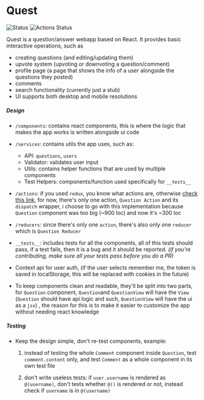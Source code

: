 # Quest

![Status](https://img.shields.io/badge/Status-developing-brightgree)
![Actions Status](https://github.com/Fibii/Quest/workflows/Github%20CI/badge.svg)

Quest is a question/answer webapp based on React. It provides basic interactive operations, such as 
- creating questions (and editing/updating them) 
- upvote system (upvoting or downvoting a question/comment)
- profile page (a page that shows the info of a user alongside the questions they posted) 
- comments
- search functionality (currently just a stub)
- UI supports both desktop and mobile resolutions
 
##### Design 

- `/components`: contains react components, this is where the logic that makes the 
app works is written alongside ui code

- `/services`: contains utils the app uses, such as: 
    - API: `questions`, `users`
    - Validator: validates user input
    - Utils: contains helper functions that are used by multiple components
    - Test Helpers: components/function used specifically for `__tests__`
    
- `/actions`: if you used `redux`, you know what actions are, otherwise [check this link](https://redux.js.org/basics/actions), for 
now, there's only one action, `Question Action` and its `dispatch` wrapper, i choose to go with this implementation
because `Question` component was too big (~900 loc) and now it's ~300 loc

- `/reducers`: since there's only one `action`, there's also only one `reducer`
which is `Question Reducer`

- `__tests__`: includes tests for all the components, all of this tests should pass, if 
a test fails, then it is a bug and it should be reported. 
*(if you're contributing, make sure all your tests pass before you do a PR)*
- Context api for user auth, (if the user selects remember me, the token is saved
in localStorage, this will be replaced with cookies in the future)

- To keep components clean and readable, they'll be split into two parts, for `Question` component, `Question`and `QuestionView` will have the 
`View` (`Question` should have api logic and such, `QuestionView` will have the ui as a `jsx`)
, the reason for this is to make it easier to customize the app without needing 
react knowledge

##### Testing

- Keep the design simple, don't re-test components, example:
    1. instead of testing the whole `Comment` component inside `Question`, test `comment.content`
    only, and test `Comment` as a whole component in its own test file
    
    2. don't write useless tests: if `user.username` is rendered as `@(username)`, don't tests
    whether `@()` is rendered or not, instead check if `username` is in `@(username)`


